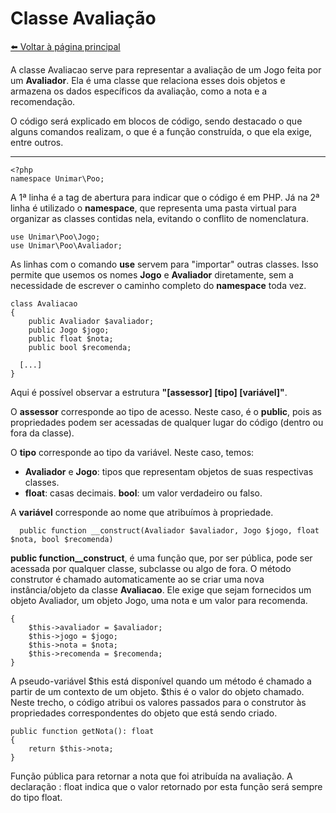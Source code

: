 # Classe Avaliação
[⬅️ Voltar à página principal](../README.md)

A classe Avaliacao serve para representar a avaliação de um Jogo feita por um **Avaliador**. Ela é uma classe que relaciona esses dois objetos e armazena os dados específicos da avaliação, como a nota e a recomendação.

O código será explicado em blocos de código, sendo destacado o que alguns comandos realizam, o que é a função construída, o que ela exige, entre outros.

---

    <?php
    namespace Unimar\Poo;

A 1ª linha é a tag de abertura para indicar que o código é em PHP. Já na 2ª linha é utilizado o **namespace**, que representa uma pasta virtual para organizar as classes contidas nela, evitando o conflito de nomenclatura.

    use Unimar\Poo\Jogo;
    use Unimar\Poo\Avaliador;

As linhas com o comando **use** servem para "importar" outras classes. Isso permite que usemos os nomes **Jogo** e **Avaliador** diretamente, sem a necessidade de escrever o caminho completo do **namespace** toda vez.

    class Avaliacao
    {
        public Avaliador $avaliador;
        public Jogo $jogo;
        public float $nota;
        public bool $recomenda; 
    
      [...]
    }

Aqui é possível observar a estrutura **"[assessor] [tipo] [variável]"**.

O **assessor** corresponde ao tipo de acesso. Neste caso, é o **public**, pois as propriedades podem ser acessadas de qualquer lugar do código (dentro ou fora da classe).

O **tipo** corresponde ao tipo da variável. Neste caso, temos:

- **Avaliador** e **Jogo**: tipos que representam objetos de suas respectivas classes.
- **float**: casas decimais. **bool**: um valor verdadeiro ou falso.
  
A **variável** corresponde ao nome que atribuímos à propriedade.

      public function __construct(Avaliador $avaliador, Jogo $jogo, float $nota, bool $recomenda)

**public function__construct**, é uma função que, por ser pública, pode ser acessada por qualquer classe, subclasse ou algo de fora. O método construtor é chamado automaticamente ao se criar uma nova instância/objeto da classe **Avaliacao**. Ele exige que sejam fornecidos um objeto Avaliador, um objeto Jogo, uma nota e um valor para recomenda.


    {
        $this->avaliador = $avaliador;
        $this->jogo = $jogo;
        $this->nota = $nota;
        $this->recomenda = $recomenda;
    }

A pseudo-variável $this está disponível quando um método é chamado a partir de um contexto de um objeto. $this é o valor do objeto chamado. Neste trecho, o código atribui os valores passados para o construtor às propriedades correspondentes do objeto que está sendo criado.

    public function getNota(): float
    {
        return $this->nota;
    }

Função pública para retornar a nota que foi atribuída na avaliação. A declaração : float indica que o valor retornado por esta função será sempre do tipo float.
